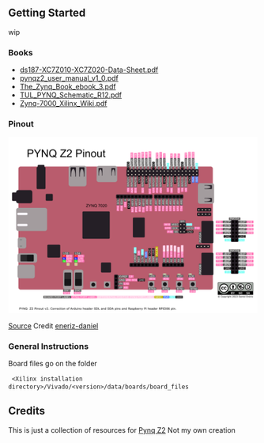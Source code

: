## Getting Started
wip

### Books

- [ds187-XC7Z010-XC7Z020-Data-Sheet.pdf](Books/ds187-XC7Z010-XC7Z020-Data-Sheet.pdf)
- [pynqz2_user_manual_v1_0.pdf](Books/pynqz2_user_manual_v1_0.pdf)
- [The_Zynq_Book_ebook_3.pdf](Books/The_Zynq_Book_ebook_3.pdf)
- [TUL_PYNQ_Schematic_R12.pdf](Books/TUL_PYNQ_Schematic_R12.pdf)
- [Zynq-7000_Xilinx_Wiki.pdf](Books/Zynq-7000_Xilinx_Wiki.pdf)


### Pinout

![Pinout](Pinouts/pinout.svg)

[Source](https://discuss.pynq.io/t/pynq-z2-pinout/4256/5)
Credit [eneriz-daniel](https://discuss.pynq.io/u/eneriz-daniel)

### General Instructions

 Board files go on the folder 
 ```
  <Xilinx installation directory>/Vivado/<version>/data/boards/board_files
```


## Credits

This is just a collection of resources for [Pynq Z2](https://www.amd.com/en/corporate/university-program/aup-boards/pynq-z2.html)
Not my own creation